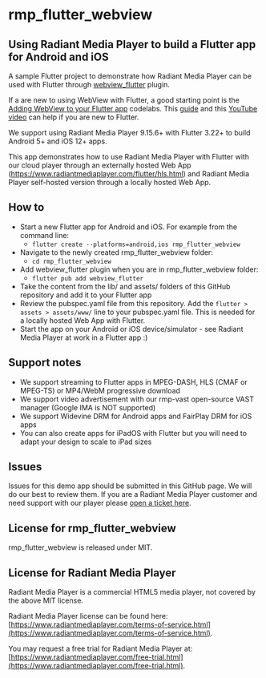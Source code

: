 # rmp_flutter_webview

## Using Radiant Media Player to build a Flutter app for Android and iOS

A sample Flutter project to demonstrate how Radiant Media Player can be used with Flutter through [webview_flutter](https://pub.dev/packages/webview_flutter) plugin.

If a are new to using WebView with Flutter, a good starting point is the [Adding WebView to your Flutter app](https://codelabs.developers.google.com/codelabs/flutter-webview#0) codelabs. This [guide](https://docs.flutter.dev/get-started/install) and this [YouTube video](https://www.youtube.com/watch?v=8sAyPDLorek) can help if you are new to Flutter.

We support using Radiant Media Player 9.15.6+ with Flutter 3.22+ to build Android 5+ and iOS 12+ apps.

This app demonstrates how to use Radiant Media Player with Flutter with our cloud player through an externally hosted Web App (https://www.radiantmediaplayer.com/flutter/hls.html) and Radiant Media Player self-hosted version through a locally hosted Web App.

## How to

- Start a new Flutter app for Android and iOS. For example from the command line:
  - `flutter create --platforms=android,ios rmp_flutter_webview`
- Navigate to the newly created rmp_flutter_webview folder: 
  - `cd rmp_flutter_webview`
- Add webview_flutter plugin when you are in rmp_flutter_webview folder:
  - `flutter pub add webview_flutter`
- Take the content from the lib/ and assets/ folders of this GitHub repository and add it to your Flutter app
- Review the pubspec.yaml file from this repository. Add the `flutter > assets > assets/www/` line to your pubspec.yaml file. This is needed for a locally hosted Web App with Flutter.
- Start the app on your Android or iOS device/simulator - see Radiant Media Player at work in a Flutter app :)

## Support notes

- We support streaming to Flutter apps in MPEG-DASH, HLS (CMAF or MPEG-TS) or MP4/WebM progressive download
- We support video advertisement with our rmp-vast open-source VAST manager (Google IMA is NOT supported)
- We support Widevine DRM for Android apps and FairPlay DRM for iOS apps
- You can also create apps for iPadOS with Flutter but you will need to adapt your design to scale to iPad sizes

## Issues

Issues for this demo app should be submitted in this GitHub page. We will do our best to review them. If you are a Radiant Media Player customer and need support with our player please [open a ticket here](https://www.radiantmediaplayer.com/technical-support.html).

## License for rmp_flutter_webview

rmp_flutter_webview is released under MIT.

## License for Radiant Media Player

Radiant Media Player is a commercial HTML5 media player, not covered by the above MIT license.

Radiant Media Player license can be found here: [https://www.radiantmediaplayer.com/terms-of-service.html](https://www.radiantmediaplayer.com/terms-of-service.html).

You may request a free trial for Radiant Media Player at: [https://www.radiantmediaplayer.com/free-trial.html](https://www.radiantmediaplayer.com/free-trial.html).
